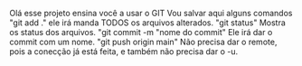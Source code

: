 Olá esse projeto ensina você a usar o GIT
Vou salvar aqui alguns comandos
"git add ." ele irá manda TODOS os arquivos alterados.
"git status" Mostra os status dos arquivos.
"git commit -m "nome do commit" Ele irá dar o commit com um nome.
"git push origin main" Não precisa dar o remote, pois a conecção já está feita, e também não precisa dar o -u.